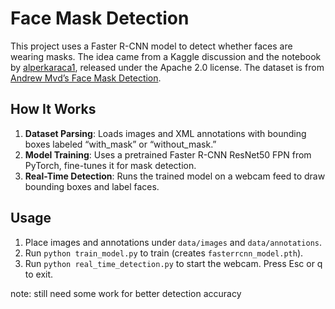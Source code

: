 # Face Mask Detection 

This project uses a Faster R-CNN model to detect whether faces are wearing masks. The idea came from a Kaggle discussion and the notebook by [alperkaraca1](https://www.kaggle.com/code/alperkaraca1/faster-r-cnn-face-mask-detection), released under the Apache 2.0 license. The dataset is from [Andrew Mvd’s Face Mask Detection](https://www.kaggle.com/datasets/andrewmvd/face-mask-detection/data).

## How It Works
1. **Dataset Parsing**: Loads images and XML annotations with bounding boxes labeled “with_mask” or “without_mask.”
2. **Model Training**: Uses a pretrained Faster R-CNN ResNet50 FPN from PyTorch, fine-tunes it for mask detection.
3. **Real-Time Detection**: Runs the trained model on a webcam feed to draw bounding boxes and label faces.

## Usage
1. Place images and annotations under `data/images` and `data/annotations`.
2. Run `python train_model.py` to train (creates `fasterrcnn_model.pth`).
3. Run `python real_time_detection.py` to start the webcam. Press Esc or q to exit.

note: still need some work for better detection accuracy